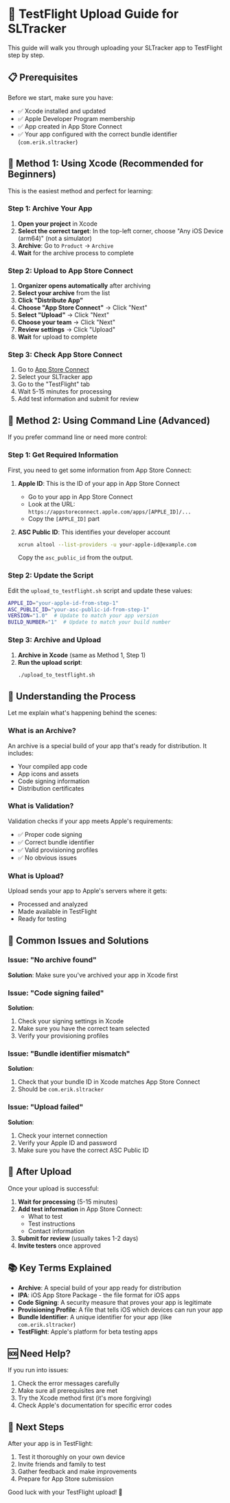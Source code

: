 # 🚀 TestFlight Upload Guide for SLTracker

This guide will walk you through uploading your SLTracker app to TestFlight step by step.

## 📋 Prerequisites

Before we start, make sure you have:
- ✅ Xcode installed and updated
- ✅ Apple Developer Program membership
- ✅ App created in App Store Connect
- ✅ Your app configured with the correct bundle identifier (`com.erik.sltracker`)

## 🎯 Method 1: Using Xcode (Recommended for Beginners)

This is the easiest method and perfect for learning:

### Step 1: Archive Your App
1. **Open your project** in Xcode
2. **Select the correct target**: In the top-left corner, choose "Any iOS Device (arm64)" (not a simulator)
3. **Archive**: Go to `Product` → `Archive`
4. **Wait** for the archive process to complete

### Step 2: Upload to App Store Connect
1. **Organizer opens automatically** after archiving
2. **Select your archive** from the list
3. **Click "Distribute App"**
4. **Choose "App Store Connect"** → Click "Next"
5. **Select "Upload"** → Click "Next"
6. **Choose your team** → Click "Next"
7. **Review settings** → Click "Upload"
8. **Wait** for upload to complete

### Step 3: Check App Store Connect
1. Go to [App Store Connect](https://appstoreconnect.apple.com)
2. Select your SLTracker app
3. Go to the "TestFlight" tab
4. Wait 5-15 minutes for processing
5. Add test information and submit for review

## 🔧 Method 2: Using Command Line (Advanced)

If you prefer command line or need more control:

### Step 1: Get Required Information

First, you need to get some information from App Store Connect:

1. **Apple ID**: This is the ID of your app in App Store Connect
   - Go to your app in App Store Connect
   - Look at the URL: `https://appstoreconnect.apple.com/apps/[APPLE_ID]/...`
   - Copy the `[APPLE_ID]` part

2. **ASC Public ID**: This identifies your developer account
   ```bash
   xcrun altool --list-providers -u your-apple-id@example.com
   ```
   Copy the `asc_public_id` from the output.

### Step 2: Update the Script

Edit the `upload_to_testflight.sh` script and update these values:
```bash
APPLE_ID="your-apple-id-from-step-1"
ASC_PUBLIC_ID="your-asc-public-id-from-step-1"
VERSION="1.0"  # Update to match your app version
BUILD_NUMBER="1"  # Update to match your build number
```

### Step 3: Archive and Upload

1. **Archive in Xcode** (same as Method 1, Step 1)
2. **Run the upload script**:
   ```bash
   ./upload_to_testflight.sh
   ```

## 📱 Understanding the Process

Let me explain what's happening behind the scenes:

### What is an Archive?
An archive is a special build of your app that's ready for distribution. It includes:
- Your compiled app code
- App icons and assets
- Code signing information
- Distribution certificates

### What is Validation?
Validation checks if your app meets Apple's requirements:
- ✅ Proper code signing
- ✅ Correct bundle identifier
- ✅ Valid provisioning profiles
- ✅ No obvious issues

### What is Upload?
Upload sends your app to Apple's servers where it gets:
- Processed and analyzed
- Made available in TestFlight
- Ready for testing

## 🚨 Common Issues and Solutions

### Issue: "No archive found"
**Solution**: Make sure you've archived your app in Xcode first

### Issue: "Code signing failed"
**Solution**: 
1. Check your signing settings in Xcode
2. Make sure you have the correct team selected
3. Verify your provisioning profiles

### Issue: "Bundle identifier mismatch"
**Solution**: 
1. Check that your bundle ID in Xcode matches App Store Connect
2. Should be `com.erik.sltracker`

### Issue: "Upload failed"
**Solution**:
1. Check your internet connection
2. Verify your Apple ID and password
3. Make sure you have the correct ASC Public ID

## 🎉 After Upload

Once your upload is successful:

1. **Wait for processing** (5-15 minutes)
2. **Add test information** in App Store Connect:
   - What to test
   - Test instructions
   - Contact information
3. **Submit for review** (usually takes 1-2 days)
4. **Invite testers** once approved

## 📚 Key Terms Explained

- **Archive**: A special build of your app ready for distribution
- **IPA**: iOS App Store Package - the file format for iOS apps
- **Code Signing**: A security measure that proves your app is legitimate
- **Provisioning Profile**: A file that tells iOS which devices can run your app
- **Bundle Identifier**: A unique identifier for your app (like `com.erik.sltracker`)
- **TestFlight**: Apple's platform for beta testing apps

## 🆘 Need Help?

If you run into issues:
1. Check the error messages carefully
2. Make sure all prerequisites are met
3. Try the Xcode method first (it's more forgiving)
4. Check Apple's documentation for specific error codes

## 🎯 Next Steps

After your app is in TestFlight:
1. Test it thoroughly on your own device
2. Invite friends and family to test
3. Gather feedback and make improvements
4. Prepare for App Store submission

Good luck with your TestFlight upload! 🚀
